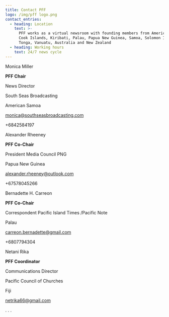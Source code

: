 ```yaml
---
title: Contact PFF
logo: /img/pff logo.png
contact_entries:
  - heading: Location
    text: >-
      PFF works as a virtual newsroom with founding members from American Samoa,
      Cook Islands, Kiribati, Palau, Papua New Guinea, Samoa, Solomon Islands,
      Tonga, Vanuatu, Australia and New Zealand 
  - heading: Working hours
    text: 24/7 news cycle
---
```

Monica Miller                                 

**PFF Chair**

News Director                               

South Seas Broadcasting                                

American Samoa                                

monica@southseasbroadcasting.com       

+6842584197      

Alexander Rheeney              

**PFF Co-Chair**

President Media Council PNG              

Papua New Guinea               

alexander.rheeney@outlook.com                

+67578045266 



Bernadette H. Carreon              

**PFF Co-Chair**

Correspondent Pacific Island Times /Pacific Note     

Palau   

carreon.bernadette@gmail.com             

+6807794304 

Netani Rika                                 



**PFF Coordinator**

Communications Director              

Pacific Council of Churches                                

Fiji                           

netrika66@gmail.com

. . .
